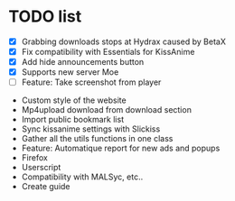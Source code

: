 # TODO list
 - [x] Grabbing downloads stops at Hydrax caused by BetaX
 - [x] Fix compatibility with Essentials for KissAnime
 - [x] Add hide announcements button
 - [x] Supports new server Moe
 - [ ] Feature: Take screenshot from player
 - Custom style of the website
 - Mp4upload download from download section
 - Import public bookmark list
 - Sync kissanime settings with Slickiss
 - Gather all the utils functions in one class
 - Feature: Automatique report for new ads and popups
 - Firefox
 - Userscript
 - Compatibility with MALSyc, etc..
 - Create guide